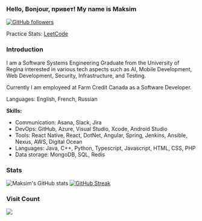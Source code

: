 ### Hello, Bonjour, привет! My name is Maksim 
[![GitHub followers](https://img.shields.io/github/followers/sharoika.svg?style=social&label=Follow)](https://github.com/sharoika?tab=followers)

Practice Stats: [LeetCode](https://leetcode.com/maximsharoika/)

### Introduction
I am a Software Systems Engineering Graduate from the University of Regina interested in various tech aspects such as AI, Mobile Development, Web Development, Security, Infrastructure, and Testing.

Currently I am employeed at Farm Credit Canada as a Software Developer. 

Languages: English, French, Russian

**Skills:**
* Communication: Asana, Slack, Jira
* DevOps: GitHub, Azure, Visual Studio, Xcode, Android Studio
* Tools: React Native, React, DotNet, Angular, Spring, Jenkins, Ansible, Nexus, AWS, Digital Ocean
* Languages: Java, C++, Python, Typescript, Javascript, HTML, CSS, PHP
* Data storage: MongoDB, SQL, Redis


### Stats
![Maksim's GitHub stats](https://github-readme-stats.vercel.app/api?username=sharoika&show_icons=true&theme=tokyonight)
[![GitHub Streak](https://streak-stats.demolab.com?user=sharoika&theme=blueberry_duo)]() 


### Visit Count
[![](https://visitcount.itsvg.in/api?id=sharoika&label=Profile%20Views&color=0&icon=5&pretty=true)]()
